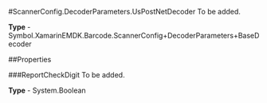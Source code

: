 #ScannerConfig.DecoderParameters.UsPostNetDecoder
To be added.

**Type** - Symbol.XamarinEMDK.Barcode.ScannerConfig+DecoderParameters+BaseDecoder

##Properties

###ReportCheckDigit
To be added.

**Type** - System.Boolean


